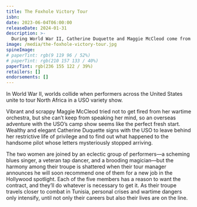 ```yaml
---
title: The Foxhole Victory Tour
isbn:
date: 2023-06-04T06:00:00
releaseDate: 2024-01-31
description: >-
  During World War II, Catherine Duquette and Maggie McCleod come from different worlds but are thrown together on a USO variety show touring North Africa. While they each have secret reasons for accepting the job, neither anticipates the danger and intrigue they'll encounter performing so close to the front lines.
image: /media/the-foxhole-victory-tour.jpg
spineImage:
# paperTint: rgb(9 119 96 / 52%)
# paperTint: rgb(210 157 133 / 40%)
paperTint: rgb(236 155 122 / 39%)
retailers: []
endorsements: []
---
```


In World War II, worlds collide when performers across the United States unite to tour North Africa in a USO variety show.

Vibrant and scrappy Maggie McCleod tried not to get fired from her wartime orchestra, but she can’t keep from speaking her mind, so an overseas adventure with the USO’s camp show seems like the perfect fresh start. Wealthy and elegant Catherine Duquette signs with the USO to leave behind her restrictive life of privilege and to find out what happened to the handsome pilot whose letters mysteriously stopped arriving.

The two women are joined by an eclectic group of performers—a scheming blues singer, a veteran tap dancer, and a brooding magician—but the harmony among their troupe is shattered when their tour manager announces he will soon recommend one of them for a new job in the Hollywood spotlight. Each of the five members has a reason to want the contract, and they’ll do whatever is necessary to get it. As their troupe travels closer to combat in Tunisia, personal crises and wartime dangers only intensify, until not only their careers but also their lives are on the line.
